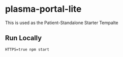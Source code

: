 # plasma-portal-lite
This is used as the Patient-Standalone Starter Tempalte

## Run Locally
`HTTPS=true npm start`